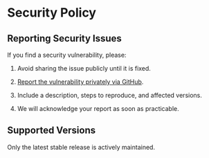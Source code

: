 # Security Policy

## Reporting Security Issues

If you find a security vulnerability, please:

1. Avoid sharing the issue publicly until it is fixed.

2. [Report the vulnerability privately via GitHub](https://github.com/cjrace/almostyellow/security/advisories/new).

3. Include a description, steps to reproduce, and affected versions.

4. We will acknowledge your report as soon as practicable.

## Supported Versions

Only the latest stable release is actively maintained.
